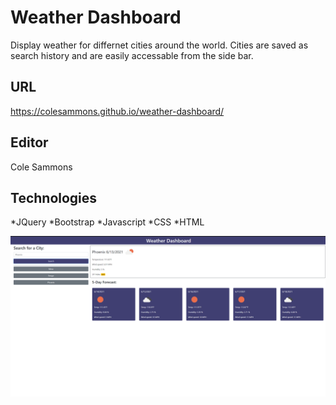 # Weather Dashboard

Display weather for differnet cities around the world. Cities are saved as search history and are easily accessable 
from the side bar.

## URL

https://colesammons.github.io/weather-dashboard/

## Editor

Cole Sammons

## Technologies

*JQuery
*Bootstrap
*Javascript
*CSS
*HTML

![Website home page](./assets/images/home.png)
